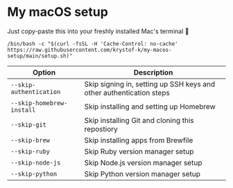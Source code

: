# My macOS setup

Just copy-paste this into your freshly installed Mac's terminal 🚀

```console
/bin/bash -c "$(curl -fsSL -H 'Cache-Control: no-cache' https://raw.githubusercontent.com/krystof-k/my-macos-setup/main/setup.sh)"
```

| Option | Description |
| - | - |
| `--skip-authentication` | Skip signing in, setting up SSH keys and other authentication steps |
| `--skip-homebrew-install` | Skip installing and setting up Homebrew |
| `--skip-git` | Skip installing Git and cloning this repostiory |
| `--skip-brew` | Skip installing apps from Brewfile |
| `--skip-ruby` | Skip Ruby version manager setup |
| `--skip-node-js` | Skip Node.js version manager setup |
| `--skip-python` | Skip Python version manager setup |
